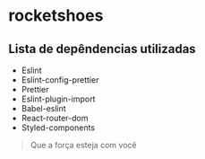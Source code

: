 # rocketshoes

## Lista de depêndencias utilizadas
- Eslint
- Eslint-config-prettier 
- Prettier
- Eslint-plugin-import
- Babel-eslint
- React-router-dom
- Styled-components

> Que a força esteja com você

